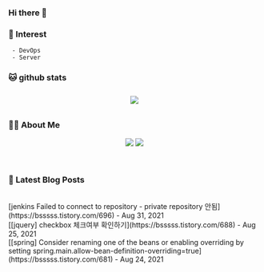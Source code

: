 
### Hi there 👋   

### 📖   Interest   
     - DevOps   
     - Server  

###  🐱 github stats  

<div id="main" align="center">
    <img src="https://github-readme-stats.vercel.app/api?username=qpyu66&hide=stars,contribs&count_private=true&show_icons=true"
        style="height: auto; margin-left: 20px; margin-right: 20px; padding: 10px;"/>
</div>

###  💁‍♀️ About Me  
<p align="center">
    <a href="https://bsssss.tistory.com/"><img src="https://img.shields.io/badge/Blog-FF5722?style=flat-square&logo=Blogger&logoColor=white"/></a>
    <a href="mailto:qpyu66@gmail.com"><img src="https://img.shields.io/badge/Gmail-d14836?style=flat-square&logo=Gmail&logoColor=white&link=qpyu66@gmail.com"/></a>
</p>

<br>

### 📕 Latest Blog Posts   
<br>
[jenkins Failed to connect to repository - private repository 안됨](https://bsssss.tistory.com/696) - Aug 31, 2021<br>
[[jquery] checkbox 체크여부 확인하기](https://bsssss.tistory.com/688) - Aug 25, 2021<br>
[[spring] Consider renaming one of the beans or enabling overriding by setting spring.main.allow-bean-definition-overriding=true](https://bsssss.tistory.com/681) - Aug 24, 2021<br>
